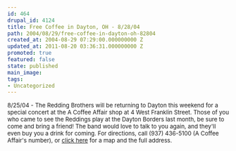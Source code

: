 ```yaml
---
id: 464
drupal_id: 4124
title: Free Coffee in Dayton, OH - 8/28/04
path: 2004/08/29/free-coffee-in-dayton-oh-82804
created_at: 2004-08-29 07:29:00.000000000 Z
updated_at: 2011-08-20 03:36:31.000000000 Z
promoted: true
featured: false
state: published
main_image: 
tags:
- Uncategorized
---
```

<font size="2">8/25/04 - The Redding Brothers will be returning to Dayton this weekend for a special concert at the A Coffee Affair shop at 4 West Franklin Street. Those of you who came to see the Reddings play at the Dayton Borders last month, be sure to come and bring a friend! The band would love to talk to you again, and they'll even buy you a drink for coming. For directions, call (937) 436-5100 (A Coffee Affair's number), or <a href="http://yp.yahoo.com/py/ypMap.py?Pyt=Typ&amp;tuid=23033037&amp;ck=81292894&amp;tab=B2C&amp;tcat=8228500&amp;city=Dayton&amp;state=OH&amp;uzip=45402&amp;country=us&amp;msa=2000&amp;cs=4&amp;ed=zUhRD61o2Ty6so4PbRaA5mkqFa7r66ORAxZyEMjRM8RQ&amp;stat=:pos:0:regular:regT:1:fbT:0">click here</a> for a map and the full address. </font>

